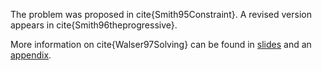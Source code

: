 The problem was proposed in cite{Smith95Constraint}. A revised version appears
in cite{Smith96theprogressive}.

More information on cite{Walser97Solving} can be found in
[slides](http://www.ps.uni-sb.de/~walser/AAAI97-slides.ps) and an
[appendix](http://www.ps.uni-sb.de/~walser/radar/wsatpb-AAAI97-appendix.ps).
